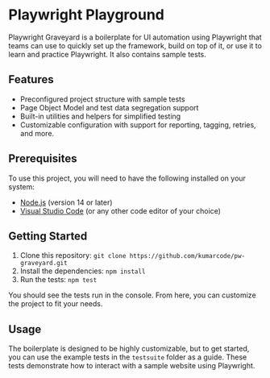 # Playwright Playground

Playwright Graveyard is a boilerplate for UI automation using Playwright that teams can use to quickly set up the framework, build on top of it, or use it to learn and practice Playwright. It also contains sample tests.

## Features

- Preconfigured project structure with sample tests
- Page Object Model and test data segregation support
- Built-in utilities and helpers for simplified testing
- Customizable configuration with support for reporting, tagging, retries, and more.

## Prerequisites
To use this project, you will need to have the following installed on your system:

- [Node.js](https://nodejs.org) (version 14 or later)
- [Visual Studio Code](https://code.visualstudio.com/) (or any other code editor of your choice)

## Getting Started

1. Clone this repository: `git clone https://github.com/kumarcode/pw-graveyard.git`
2. Install the dependencies: `npm install`
3. Run the tests: `npm test`

You should see the tests run in the console. From here, you can customize the project to fit your needs.

## Usage

The boilerplate is designed to be highly customizable, but to get started, you can use the example tests in the `testsuite` folder as a guide. These tests demonstrate how to interact with a sample website using Playwright.
